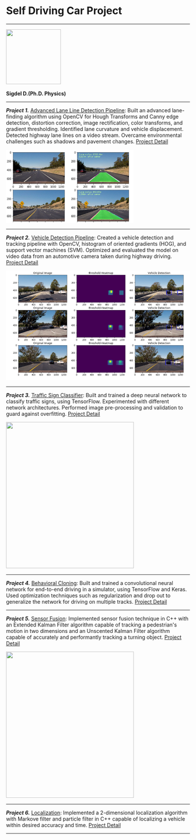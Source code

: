 
# Self Driving Car Project 

 --------------------------------------
 <img src = "https://avatars2.githubusercontent.com/u/7819087?v=4&s=460" width="150" height="150" />
 
 **Sigdel D.(Ph.D. Physics)**
 
--------------------------------------

***Project 1.*** [Advanced Lane Line Detection Pipeline](https://github.com/Vasuji/CarND-Advanced-Lane-Lines): Built an advanced lane-finding algorithm using OpenCV for Hough Transforms and Canny edge detection, distortion correction, image rectification, color transforms, and gradient thresholding. Identified lane curvature and vehicle displacement. Detected highway lane lines on a video stream. Overcame environmental challenges such as shadows and pavement changes. [Project Detail](https://github.com/Vasuji/CarND-Advanced-Lane-Lines)

  <img src = "https://github.com/Vasuji/CarND-Advanced-Lane-Lines/raw/master/pic/plot-lane.png" width="350" height="200" />
  
--------------------------------------

***Project 2.*** [Vehicle Detection Pipeline](https://github.com/Vasuji/CarND-Vehicle-Detection): Created a vehicle detection and tracking pipeline with OpenCV, histogram of oriented gradients (HOG), and support vector machines (SVM). Optimized and evaluated the model on video data from an automotive camera taken during highway driving. [Project Detail](https://github.com/Vasuji/CarND-Vehicle-Detection)

<img src = "https://github.com/Vasuji/CarND-Vehicle-Detection/raw/master/examples/heatmap.jpg" width="600" height="300" />


--------------------------------------

***Project 3.*** [Traffic Sign Classifier](https://github.com/Vasuji/CarND-traffic-sign-classifier): Built and trained a deep neural network to classify traffic signs, using TensorFlow. Experimented with different network architectures. Performed image pre-processing and validation to guard against overfitting. [Project Detail](https://github.com/Vasuji/CarND-traffic-sign-classifier)

<img src = "https://github.com/Vasuji/carnd-project2/raw/master/pics/result.png?raw=true" width="350" height="400" />


--------------------------------------


***Project 4.*** [Behavioral Cloning](https://github.com/Vasuji/CarND-Behavioral-Cloning): Built and trained a convolutional neural network for end-to-end driving in a simulator, using TensorFlow and Keras. Used optimization techniques such as regularization and drop out to generalize the network for driving on multiple tracks. [Project Detail](https://github.com/Vasuji/CarND-Behavioral-Cloning)

--------------------------------------


***Project 5.*** [Sensor Fusion](https://github.com/Vasuji/CarND-Unscented-Kalman-Filter-Project): Implemented sensor fusion technique in C++ with an Extended Kalman Filter algorithm capable of tracking a pedestrian's motion in two dimensions and an Unscented Kalman Filter algorithm capable of accurately and performantly tracking a turning object. [Project Detail](https://github.com/Vasuji/CarND-Unscented-Kalman-Filter-Project)

<img src = "https://github.com/Vasuji/Self-Driving-Car-Projects/blob/master/pic/Lidar.png?raw=true" width="350" height="400" />


--------------------------------------

***Project 6.*** [Localization](https://github.com/Vasuji/CarND-Kidnapped-Vehicle-Project): Implemented a 2-dimensional localization algorithm with Markove filter and particle filter in C++ capable of localizing a vehicle within desired accuracy and time. [Project Detail](https://github.com/Vasuji/CarND-Kidnapped-Vehicle-Project)


--------------------------------------

